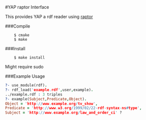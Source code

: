 #YAP raptor Interface

This provides YAP a rdf reader using [raptor](http://librdf.org/raptor/)

###Compile

```shell
    $ cmake
    $ make
```

###Install

```shell
    $ make install 
```

Might require sudo

###Example Usage

```prolog
?- use_module(rdf).
?- rdf_load('example.rdf',user,example).
../example.rdf : 3 triples
?- example(Subject,Predicate,Object).
Object = 'http://www.example.org/tv_show',
Predicate = 'http://www.w3.org/1999/02/22-rdf-syntax-ns#type',
Subject = 'http://www.example.org/law_and_order_ci' ?
```